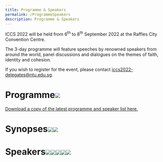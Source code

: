 ```yaml
---
title: Programme & Speakers
permalink: /ProgrammeSpeakers
description: Programme & Speakers
---
```

ICCS 2022 will be held from 6<sup>th</sup> to 8<sup>th</sup> September 2022 at the Raffles City Convention Centre.  

The 3-day programme will feature speeches by renowned speakers from around the world, panel discussions and dialogues on the themes of faith, identity and cohesion.

If you wish to register for the event, please contact <a href="mailto:iccs2022-delegates@ntu.edu.sg">iccs2022-delegates@ntu.edu.sg</a>.
# Programme![](/images/ICCS%20Programme_as%20at%2029%20Jul%202022.png)
[Download a copy of the latest programme and speaker list here.](/files/ICCS%202022%20Programme%20and%20Speakers_as%20at%2021%20July%202022.pdf)

# Synopses![](/images/Plenaries.png)![](/images/Breakouts.png)
# Speakers![](/images/Speakers%201.png)![](/images/Speakers%202.png)![](/images/Speakers%203.png)![](/images/Speakers%204.png)![](/images/Speakers%205.png)